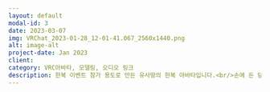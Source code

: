 ```yaml
---
layout: default
modal-id: 3
date: 2023-03-07
img: VRChat_2023-01-28_12-01-41.067_2560x1440.png
alt: image-alt
project-date: Jan 2023
client: 
category: VRC아바타, 모델링, 오디오 링크
description: 한복 이벤트 참가 용도로 만든 유사땅의 한복 아바타입니다.<br/>손에 든 담뱃대는 직접 모델링했습니다.
---
```

